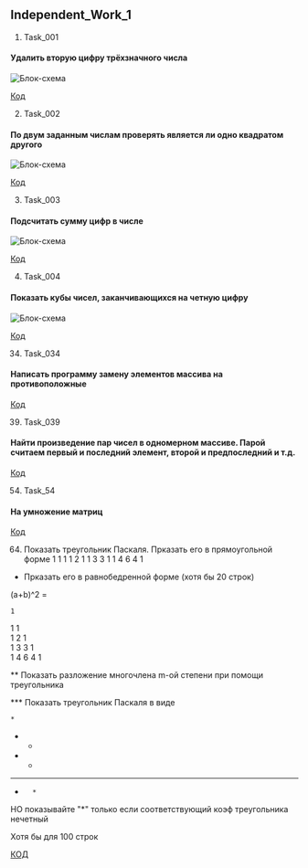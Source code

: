 ## Independent_Work_1

1. Task_001
#### Удалить вторую цифру трёхзначного числа

![Блок-схема](task_001/diagramma.drawio.png)

[Код](task_001/Program.cs)

2. Task_002
#### По двум заданным числам проверять является ли одно квадратом другого

![Блок-схема](task_002/diagramma.drawio.png)

[Код](task_002/Program.cs)

3. Task_003

#### Подсчитать сумму цифр в числе

![Блок-схема](task_003/diagram.drawio.png)

[Код](task_003/Program.cs)

4. Task_004

#### Показать кубы чисел, заканчивающихся на четную цифру

![Блок-схема](task_004/diagramma.drawio.png)

[Код](task_004/Program.cs)

34. Task_034

#### Написать программу замену элементов массива на противоположные

[Код](task_034/Program.cs)

39. Task_039

#### Найти произведение пар чисел в одномерном массиве. Парой считаем первый и последний элемент, второй и предпоследний и т.д.

[Код](task_039/Program.cs)

54. Task_54

#### На умножение матриц


[Код](task_054/Program.cs)

64. Показать треугольник Паскаля.
Прказать его в прямоугольной форме
1
1 1
1 2 1
1 3 3 1
1 4 6 4 1

* Прказать его в равнобедренной форме (хотя бы 20 строк)

(a+b)^2 = 

    1                                    
   1 1                                    
  1 2 1                                    
 1 3 3 1                                    
1 4 6 4 1                                    

** Показать разложение многочлена m-ой степени при помощи треугольника

*** Показать треугольник Паскаля в виде


    *                                    
   * *                                    
  *   *                                    
 * * * *                                    
*       *

НО показывайте "*" только если соответствующий коэф треугольника нечетный 

Хотя бы для 100 строк

[КОД](task_064/Program.cs)